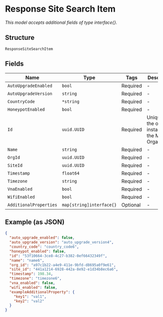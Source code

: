 
# Response Site Search Item

*This model accepts additional fields of type interface{}.*

## Structure

`ResponseSiteSearchItem`

## Fields

| Name | Type | Tags | Description |
|  --- | --- | --- | --- |
| `AutoUpgradeEnabled` | `bool` | Required | - |
| `AutoUpgradeVersion` | `string` | Required | - |
| `CountryCode` | `*string` | Required | - |
| `HoneypotEnabled` | `bool` | Required | - |
| `Id` | `uuid.UUID` | Required | Unique ID of the object instance in the Mist Organization |
| `Name` | `string` | Required | - |
| `OrgId` | `uuid.UUID` | Required | - |
| `SiteId` | `uuid.UUID` | Required | - |
| `Timestamp` | `float64` | Required | - |
| `Timezone` | `string` | Required | - |
| `VnaEnabled` | `bool` | Required | - |
| `WifiEnabled` | `bool` | Required | - |
| `AdditionalProperties` | `map[string]interface{}` | Optional | - |

## Example (as JSON)

```json
{
  "auto_upgrade_enabled": false,
  "auto_upgrade_version": "auto_upgrade_version4",
  "country_code": "country_code6",
  "honeypot_enabled": false,
  "id": "53f10664-3ce8-4c27-b382-0ef66432349f",
  "name": "name6",
  "org_id": "a97c1b22-a4e9-411e-9bfd-d8695a0f9e61",
  "site_id": "441a1214-6928-442a-8e92-e1d34b8ec6a6",
  "timestamp": 198.34,
  "timezone": "timezone6",
  "vna_enabled": false,
  "wifi_enabled": false,
  "exampleAdditionalProperty": {
    "key1": "val1",
    "key2": "val2"
  }
}
```


